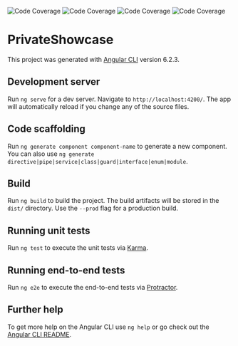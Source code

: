 ![Code Coverage](https://sonarcloud.io/api/project_badges/measure?project=com.bewizyu.formation.project.private.showcase&metric=coverage)
![Code Coverage](https://sonarcloud.io/api/project_badges/measure?project=com.bewizyu.formation.project.private.showcase&metric=duplicated_lines_density)
![Code Coverage](https://sonarcloud.io/api/project_badges/measure?project=com.bewizyu.formation.project.private.showcase&metric=security_rating)
![Code Coverage](https://sonarcloud.io/api/project_badges/measure?project=com.bewizyu.formation.project.private.showcase&metric=code_smells)

# PrivateShowcase 

This project was generated with [Angular CLI](https://github.com/angular/angular-cli) version 6.2.3.

## Development server

Run `ng serve` for a dev server. Navigate to `http://localhost:4200/`. The app will automatically reload if you change any of the source files.

## Code scaffolding

Run `ng generate component component-name` to generate a new component. You can also use `ng generate directive|pipe|service|class|guard|interface|enum|module`.

## Build

Run `ng build` to build the project. The build artifacts will be stored in the `dist/` directory. Use the `--prod` flag for a production build.

## Running unit tests

Run `ng test` to execute the unit tests via [Karma](https://karma-runner.github.io).

## Running end-to-end tests

Run `ng e2e` to execute the end-to-end tests via [Protractor](http://www.protractortest.org/).

## Further help

To get more help on the Angular CLI use `ng help` or go check out the [Angular CLI README](https://github.com/angular/angular-cli/blob/master/README.md).
